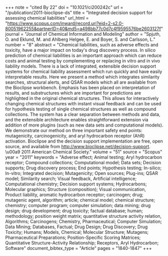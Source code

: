 +++
note = "cited By 22"
doi = "10.1021/ci200242c"
url = "/publication/2011-bioclipse-ds"
title = "Integrated decision support for assessing chemical liabilities"
url_html = "https://www.scopus.com/inward/record.uri?eid=2-s2.0-80051962255&partnerID=40&md5=a498bb77c0d7c4f9595576be2603127f"
journal = "Journal of Chemical Information and Modeling"
author = "Spjuth, O. and Eklund, M. and Ahlberg Helgee, E. and Boyer, S. and Carlsson, L."
number = "8"
abstract = "Chemical liabilities, such as adverse effects and toxicity, have a major impact on today's drug discovery process. In silico prediction of chemical liabilities is an important approach which can reduce costs and animal testing by complementing or replacing in vitro and in vivo liability models. There is a lack of integrated, extensible decision support systems for chemical liability assessment which run quickly and have easily interpretable results. Here we present a method which integrates similarity searches, structural alerts, and QSAR models which all are available from the Bioclipse workbench. Emphasis has been placed on interpretation of results, and substructures which are important for predictions are highlighted in the original chemical structures. This allows for interactively changing chemical structures with instant visual feedback and can be used for hypothesis testing of single chemical structures as well as compound collections. The system has a clear separation between methods and data, and the extensible architecture enables straightforward extension via addition of more plugins (such as new data sets and computational models). We demonstrate our method on three important safety end points: mutagenicity, carcinogenicity, and aryl hydrocarbon receptor (AhR) activation. Bioclipse and the decision support implementation are free, open source, and available from http://www.bioclipse.net/decision-support. \u00a9 2011 American Chemical Society."
volume = "51"
source = "Scopus"
year = "2011"
keywords = "Adverse effect;  Animal testing;  Aryl hydrocarbon receptor;  Compound collections;  Computational model;  Data sets;  Decision supports;  Drug discovery process;  End points;  Hypothesis testing;  In-silico;  In-vitro;  Integrated decision;  Mutagenicity;  Open sources;  Plug-ins;  QSAR model;  Similarity search;  Visual feedback, Artificial intelligence;  Computational chemistry;  Decision support systems;  Hydrocarbons;  Molecular graphics;  Structure (composition);  Visual communication, Product liability, aromatic hydrocarbon receptor;  carcinogen;  drug;  mutagenic agent, algorithm;  article;  chemical model;  chemical structure;  chemistry;  computer program;  computer simulation;  data mining;  drug design;  drug development;  drug toxicity;  factual database;  human;  methodology;  position weight matrix;  quantitative structure activity relation, Algorithms;  Carcinogens;  Chemistry, Pharmaceutical;  Computer Simulation;  Data Mining;  Databases, Factual;  Drug Design;  Drug Discovery;  Drug Toxicity;  Humans;  Models, Chemical;  Molecular Structure;  Mutagens;  Pharmaceutical Preparations;  Position-Specific Scoring Matrices;  Quantitative Structure-Activity Relationship;  Receptors, Aryl Hydrocarbon;  Software"
document_bibtex_type = "Article"
pages = "1840-1847"
+++


